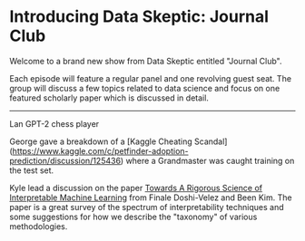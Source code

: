 # Introducing Data Skeptic: Journal Club

Welcome to a brand new show from Data Skeptic entitled "Journal Club".

Each episode will feature a regular panel and one revolving guest seat.  The group will discuss a few topics related to data science and focus on one featured scholarly paper which is discussed in detail.

----------------------------------

Lan GPT-2 chess player

George gave a breakdown of a [Kaggle Cheating Scandal] (https://www.kaggle.com/c/petfinder-adoption-prediction/discussion/125436) where a Grandmaster was caught training on the test set. 


Kyle lead a discussion on the paper [Towards A Rigorous Science of Interpretable Machine Learning](https://arxiv.org/abs/1702.08608) from Finale Doshi-Velez and Been Kim.  The paper is a great survey of the spectrum of interpretability techniques and some suggestions for how we describe the "taxonomy" of various methodologies.
